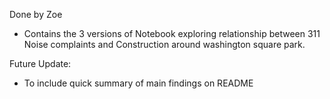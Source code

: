 Done by Zoe

- Contains the 3 versions of Notebook exploring relationship between 311 Noise complaints and Construction around washington square park. 

Future Update: 
- To include quick summary of main findings on README
